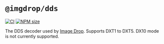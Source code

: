 # `@imgdrop/dds`

[![CI](https://github.com/imgdrop/dds.js/workflows/CI/badge.svg?branch=master)](https://github.com/imgdrop/dds.js/actions)
[![NPM size](https://img.shields.io/bundlephobia/min/@imgdrop/dds)](https://npmjs.com/package/@imgdrop/dds)

The DDS decoder used by [Image Drop](https://imgdrop.app). Supports DXT1 to DXT5. DX10 mode is not currently supported.
